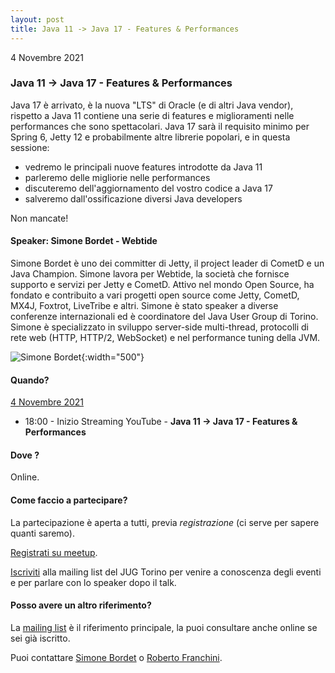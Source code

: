```yaml
---
layout: post
title: Java 11 -> Java 17 - Features & Performances
---
```


4 Novembre 2021

### Java 11 -> Java 17 - Features & Performances

Java 17 è arrivato, è la nuova "LTS" di Oracle (e di altri Java
vendor), rispetto a Java 11 contiene una serie di features e
miglioramenti nelle performances che sono spettacolari.
Java 17 sarà il requisito minimo per Spring 6, Jetty 12 e
probabilmente altre librerie popolari, e in questa sessione:
* vedremo le principali nuove features introdotte da Java 11
* parleremo delle migliorie nelle performances
* discuteremo dell'aggiornamento del vostro codice a Java 17
* salveremo dall'ossificazione diversi Java developers

Non mancate!

#### Speaker: Simone Bordet - Webtide

Simone Bordet è uno dei committer di Jetty, il project leader di CometD e un Java Champion.
Simone lavora per Webtide, la società che fornisce supporto e servizi per Jetty e CometD.
Attivo nel mondo Open Source, ha fondato e contribuito a vari progetti open source come Jetty, CometD, MX4J, Foxtrot, LiveTribe e altri.
Simone è stato speaker a diverse conferenze internazionali ed è coordinatore del Java User Group di Torino.
Simone è specializzato in sviluppo server-side multi-thread, protocolli di rete web (HTTP, HTTP/2, WebSocket) e nel performance tuning della JVM.

![Simone Bordet](https://secure.meetupstatic.com/photos/event/4/7/a/f/highres_490338351.jpeg){:width="500"}

#### Quando?

<u>4 Novembre 2021</u>

* 18:00 - Inizio Streaming YouTube - **Java 11 -> Java 17 - Features & Performances**

#### Dove ?

Online.

#### Come faccio a partecipare?

La partecipazione è aperta a tutti, previa *registrazione* (ci serve per sapere quanti saremo).

[Registrati su meetup](https://www.meetup.com/JUGTorino/events/281754392/).

[Iscriviti](/subscribe/) alla mailing list del JUG Torino per venire a conoscenza degli eventi e per parlare con lo speaker dopo il talk.

#### Posso avere un altro riferimento?

La [mailing list](https://groups.yahoo.com/groups/it-torino-java-jug) è il riferimento principale, la puoi consultare anche online se sei già iscritto.

Puoi contattare [Simone Bordet](/people/simonebordet/) o [Roberto Franchini](/people/robertofranchini/).
